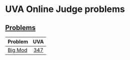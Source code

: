 # UVA Online Judge problems




## [Problems](https://github.com/youssef7ussien/ProblemSolving/tree/master/UVA%20Online%20Judge)

|     Problem                   | UVA |
| ---------------------- | :-----------------------: |
| [Big Mod](https://github.com/youssef7ussien/ProblemSolving/tree/master/UVA%20Online%20Judge/347%20Big%20Mod) | [347](https://onlinejudge.org/index.php?option=com_onlinejudge&Itemid=8&page=show_problem&problem=310) |

